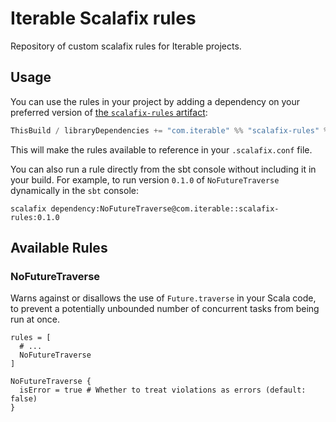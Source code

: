 # Iterable Scalafix rules

Repository of custom scalafix rules for Iterable projects.

## Usage

You can use the rules in your project by adding a dependency on your preferred version of [the `scalafix-rules` artifact](https://mvnrepository.com/artifact/com.iterable/scalafix-rules):

```scala
ThisBuild / libraryDependencies += "com.iterable" %% "scalafix-rules" % "0.1.0" % ScalafixConfig
```

This will make the rules available to reference in your `.scalafix.conf` file.

You can also run a rule directly from the sbt console without including it in your build.
For example, to run version `0.1.0` of `NoFutureTraverse` dynamically in the `sbt` console:

```
scalafix dependency:NoFutureTraverse@com.iterable::scalafix-rules:0.1.0
```

## Available Rules

### NoFutureTraverse

Warns against or disallows the use of `Future.traverse` in your Scala code, to prevent a potentially unbounded number of concurrent tasks from being run at once.

```hocon
rules = [
  # ...
  NoFutureTraverse
]

NoFutureTraverse {
  isError = true # Whether to treat violations as errors (default: false)
}
```
